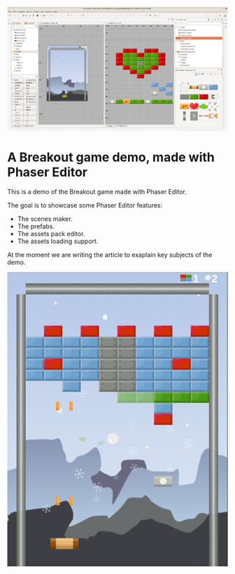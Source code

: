 ![Editor screenshot](screens/editor-screenshot-1.png)

# A Breakout game demo, made with Phaser Editor


This is a demo of the Breakout game made with Phaser Editor.

The goal is to showcase some Phaser Editor features:

* The scenes maker.
* The prefabs.
* The assets pack editor.
* The assets loading support.

At the moment we are writing the article to exaplain key subjects of the demo.


![Game screenshot](screens/game-screenshot-1.png)


